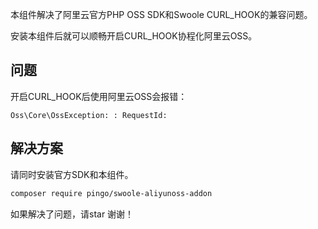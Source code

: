本组件解决了阿里云官方PHP OSS SDK和Swoole CURL_HOOK的兼容问题。

安装本组件后就可以顺畅开启CURL_HOOK协程化阿里云OSS。

## 问题
开启CURL_HOOK后使用阿里云OSS会报错：

```
Oss\Core\OssException: : RequestId:
```


## 解决方案
请同时安装官方SDK和本组件。

```bash
composer require pingo/swoole-aliyunoss-addon
```

如果解决了问题，请star 谢谢！
